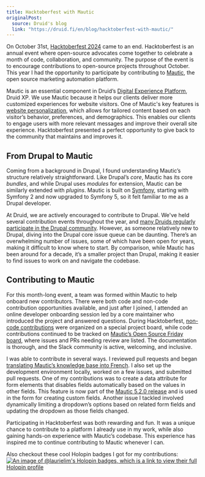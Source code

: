 ```yaml
---
title: Hacktoberfest with Mautic
originalPost:
  source: Druid's blog
  link: "https://druid.fi/en/blog/hacktoberfest-with-mautic/"
---
```

On October 31st, [Hacktoberfest 2024](https://hacktoberfest.com/) came to an end. Hacktoberfest is an annual event where open-source advocates come together to celebrate a month of code, collaboration, and community. The purpose of the event is to encourage contributions to open-source projects throughout October. This year I had the opportunity to participate by contributing to [Mautic](https://druid.fi/en/blog/mautic-is-an-easy-to-use-and-efficient-marketing-automation-system/), the open source marketing automation platform.

Mautic is an essential component in Druid’s [Digital Experience Platform](https://druid.fi/en/what-is-a-digital-experience-platform-dxp/), Druid XP. We use Mautic because it helps our clients deliver more customized experiences for website visitors. One of Mautic's key features is [website personalization](https://druid.fi/en/blog/website-personalization-in-practice/), which allows for tailored content based on each visitor’s behavior, preferences, and demographics. This enables our clients to engage users with more relevant messages and improve their overall site experience. Hacktoberfest presented a perfect opportunity to give back to the community that maintains and improves it.

## From Drupal to Mautic

Coming from a background in Drupal, I found understanding Mautic’s structure relatively straightforward. Like Drupal’s _core_, Mautic has its core _bundles_, and while Drupal uses _modules_ for extension, Mautic can be similarly extended with _plugins_. Mautic is built on [Symfony](https://symfony.com), starting with Symfony 2 and now upgraded to Symfony 5, so it felt familiar to me as a Drupal developer.

At Druid, we are actively encouraged to contribute to Drupal. We've held several contribution events throughout the year, and [many Druids regularly participate in the Drupal community](https://www.drupal.org/node/1770460/issue-credits/3060). However, as someone relatively new to Drupal, diving into the Drupal core issue queue can be daunting. There’s an overwhelming number of issues, some of which have been open for years, making it difficult to know where to start. By comparison, while Mautic has been around for a decade, it’s a smaller project than Drupal, making it easier to find issues to work on and navigate the codebase.

## Contributing to Mautic

For this month-long event, a team was formed within Mautic to help onboard new contributors. There were both code and non-code contribution opportunities available, and just after I joined, I attended an online developer onboarding session led by a core maintainer who introduced the project and answered questions. During Hacktoberfest, [non-code contributions](https://github.com/mautic/hacktoberfest-no-code/blob/main/2024.md) were organized on a special project board, while code contributions continued to be tracked on [Mautic’s Open Source Friday board](https://github.com/orgs/mautic/projects/13/views/1), where issues and PRs needing review are listed. The documentation is thorough, and the Slack community is active, welcoming, and inclusive.

I was able to contribute in several ways. I reviewed pull requests and began [ translating Mautic’s knowledge base into French](https://kb.mautic.org/index.php?ln=fr). I also set up the development environment locally, worked on a few issues, and submitted pull requests. One of my contributions was to create a data attribute for form elements that disables fields automatically based on the values in other fields. This feature is now part of the [Mautic 5.2.0 release](https://github.com/mautic/mautic/releases/tag/5.2.0) and is used in the form for creating custom fields. Another issue I tackled involved dynamically limiting a dropdown’s options based on related form fields and updating the dropdown as those fields changed.

Participating in Hacktoberfest was both rewarding and fun. It was a unique chance to contribute to a platform I already use in my work, while also gaining hands-on experience with Mautic’s codebase. This experience has inspired me to continue contributing to Mautic whenever I can.

Also checkout these cool Holopin badges I got for my contributions:
[![An image of @laurielim's Holopin badges, which is a link to view their full Holopin profile](https://holopin.me/laurielim)](https://holopin.io/@laurielim)